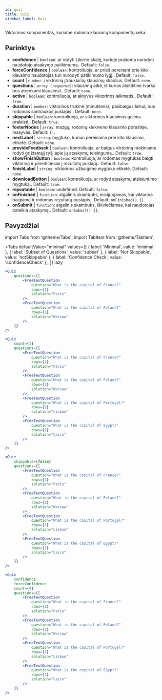 ```yaml
---
id: quiz 
title: Quiz
sidebar_label: Quiz
---
```


Viktorinos komponentas, kuriame rodoma klausimų komponentų seka.

## Parinktys

* __confidence__ | `boolean`: ar rodyti Likerto skalę, kurioje prašoma nurodyti naudotojo atsakymo patikimumą.. Default: `false`.
* __forceConfidence__ | `boolean`: kontroliuoja, ar prieš pereinant prie kito klausimo naudotojas turi nurodyti patikimumo lygį.. Default: `false`.
* __count__ | `number`: į viktoriną įtraukiamų klausimų skaičius. Default: `none`.
* __questions__ | `array (required)`: klausimų aibė, iš kurios atsitiktine tvarka bus atrenkami klausimai.. Default: `none`.
* __active__ | `boolean`: kontroliuoja, ar aktyvus viktorinos laikmatis.. Default: `true`.
* __duration__ | `number`: viktorinos trukmė (minutėmis); pasibaigus laikui, bus rodomas santraukos puslapis.. Default: `none`.
* __skippable__ | `boolean`: kontroliuoja, ar viktorinos klausimus galima praleisti.. Default: `true`.
* __footerNodes__ | `array`: mazgų, rodomų kiekvieno klausimo poraštėje, masyvas. Default: `[]`.
* __nextLabel__ | `string`: mygtuko, kuriuo pereinama prie kito klausimo, etiketė. Default: `none`.
* __provideFeedback__ | `boolean`: kontroliuoja, ar baigus viktoriną mokiniams rodyti grįžtamąjį ryšį apie jų atsakymų teisingumą.. Default: `true`.
* __showFinishButton__ | `boolean`: kontroliuoja, ar rodomas mygtukas baigti viktoriną ir pereiti tiesiai į rezultatų puslapį.. Default: `false`.
* __finishLabel__ | `string`: viktorinos užbaigimo mygtuko etiketė. Default: `none`.
* __downloadButton__ | `boolean`: kontroliuoja, ar rodyti atsakymų atsisiuntimo mygtuką.. Default: `true`.
* __repeatable__ | `boolean`: undefined. Default: `false`.
* __onFinished__ | `function`: atgalinis skambutis, inicijuojamas, kai viktorina baigiama ir rodomas rezultatų puslapis.. Default: `onFinished() {}`.
* __onSubmit__ | `function`: atgalinis skambutis, iškviečiamas, kai naudotojas pateikia atsakymą.. Default: `onSubmit() {}`.


## Pavyzdžiai

import Tabs from '@theme/Tabs';
import TabItem from '@theme/TabItem';

<Tabs
    defaultValue="minimal"
    values={[
        { label: 'Minimal', value: 'minimal' },
        { label: 'Subset of Questions', value: 'subset' },
        { label: 'Not Skippable', value: 'notSkippable' },
        { label: 'Confidence Check', value: 'confidenceCheck' },,
    ]}
    lazy
>

<TabItem value="minimal">

```jsx live
<Quiz
    questions={[
        <FreeTextQuestion 
            question="What is the capital of France?" 
            rows={1} 
            solution="Paris" 
        />,
        <FreeTextQuestion 
            question="What is the capital of Poland?" 
            rows={1} 
            solution="Warsaw" 
        />
    ]}
/>
```
</TabItem>

<TabItem value="subset">

```jsx live
<Quiz
    count={3}
    questions={[
        <FreeTextQuestion 
            question="What is the capital of France?" 
            rows={1} 
            solution="Paris" 
        />,
        <FreeTextQuestion 
            question="What is the capital of Poland?" 
            rows={1} 
            solution="Warsaw" 
        />,
        <FreeTextQuestion 
            question="What is the capital of Portugal?" 
            rows={1} 
            solution="Lisbon" 
        />,     
        <FreeTextQuestion 
            question="What is the capital of Egypt?" 
            rows={1} 
            solution="Cairo" 
        />
    ]}
/>
```
</TabItem>

<TabItem value="notSkippable" >

```jsx live
<Quiz
    skippable={false}
    questions={[
        <FreeTextQuestion 
            question="What is the capital of France?" 
            rows={1} 
            solution="Paris" 
        />,
        <FreeTextQuestion 
            question="What is the capital of Poland?" 
            rows={1} 
            solution="Warsaw" 
        />,
        <FreeTextQuestion 
            question="What is the capital of Portugal?" 
            rows={1} 
            solution="Lisbon" 
        />,     
        <FreeTextQuestion 
            question="What is the capital of Egypt?" 
            rows={1} 
            solution="Cairo" 
        />
    ]}
/>
```
</TabItem>

<TabItem value="confidenceCheck">

```jsx live
<Quiz
    confidence
    forceConfidence
    count={4}
    questions={[
        <FreeTextQuestion 
            question="What is the capital of France?" 
            rows={1} 
            solution="Paris" 
        />,
        <FreeTextQuestion 
            question="What is the capital of Poland?" 
            rows={1} 
            solution="Warsaw" 
        />,
        <FreeTextQuestion 
            question="What is the capital of Portugal?" 
            rows={1} 
            solution="Lisbon" 
        />,     
        <FreeTextQuestion 
            question="What is the capital of Egypt?" 
            rows={1} 
            solution="Cairo" 
        />
    ]}
/>
```
</TabItem>

</Tabs>

